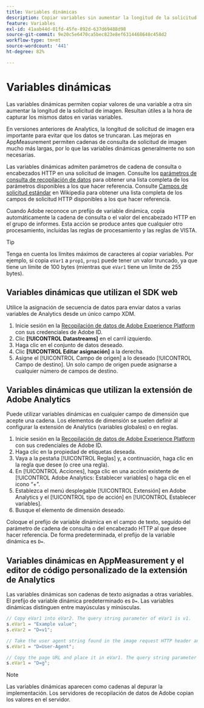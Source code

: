 ```yaml
---
title: Variables dinámicas
description: Copiar variables sin aumentar la longitud de la solicitud de imagen.
feature: Variables
exl-id: 41aab44d-01fd-45fe-892d-637d69488d98
source-git-commit: 9e20c5e6470ca5bec823e8ef6314468648c458d2
workflow-type: tm+mt
source-wordcount: '441'
ht-degree: 82%

---
```


# Variables dinámicas

Las variables dinámicas permiten copiar valores de una variable a otra sin aumentar la longitud de la solicitud de imagen. Resultan útiles a la hora de capturar los mismos datos en varias variables.

En versiones anteriores de Analytics, la longitud de solicitud de imagen era importante para evitar que los datos se truncaran. Las mejoras en AppMeasurement permiten cadenas de consulta de solicitud de imagen mucho más largas, por lo que las variables dinámicas generalmente no son necesarias.

Las variables dinámicas admiten parámetros de cadena de consulta o encabezados HTTP en una solicitud de imagen. Consulte los [parámetros de consulta de recopilación de datos](../../validate/query-parameters.md) para obtener una lista completa de los parámetros disponibles a los que hacer referencia. Consulte [Campos de solicitud estándar](https://es.wikipedia.org/wiki/Anexo:Cabeceras_HTTP) en Wikipedia para obtener una lista completa de los campos de solicitud HTTP disponibles a los que hacer referencia.

Cuando Adobe reconoce un prefijo de variable dinámica, copia automáticamente la cadena de consulta o el valor del encabezado HTTP en el grupo de informes. Esta acción se produce antes que cualquier otro procesamiento, incluidas las reglas de procesamiento y las reglas de VISTA.

>[!TIP]
>
>Tenga en cuenta los límites máximos de caracteres al copiar variables. Por ejemplo, si copia `eVar1` a `prop1`, `prop1` puede tener un valor truncado, ya que tiene un límite de 100 bytes (mientras que `eVar1` tiene un límite de 255 bytes).

## Variables dinámicas que utilizan el SDK web

Utilice la asignación de secuencia de datos para enviar datos a varias variables de Analytics desde un único campo XDM.

1. Inicie sesión en la [Recopilación de datos de Adobe Experience Platform](https://experience.adobe.com/data-collection) con sus credenciales de Adobe ID.
1. Clic **[!UICONTROL Datastreams]** en el carril izquierdo.
1. Haga clic en el conjunto de datos deseado.
1. Clic **[!UICONTROL Editar asignación]** a la derecha.
1. Asigne el [!UICONTROL Campo de origen] a lo deseado [!UICONTROL Campo de destino]. Un solo campo de origen puede asignarse a cualquier número de campos de destino.

## Variables dinámicas que utilizan la extensión de Adobe Analytics

Puede utilizar variables dinámicas en cualquier campo de dimensión que acepte una cadena. Los elementos de dimensión se suelen definir al configurar la extensión de Analytics (variables globales) o en reglas.

1. Inicie sesión en la [Recopilación de datos de Adobe Experience Platform](https://experience.adobe.com/data-collection) con sus credenciales de Adobe ID.
2. Haga clic en la propiedad de etiquetas deseada.
3. Vaya a la pestaña [!UICONTROL Reglas] y, a continuación, haga clic en la regla que desee (o cree una regla).
4. En [!UICONTROL Acciones], haga clic en una acción existente de [!UICONTROL Adobe Analytics: Establecer variables] o haga clic en el icono “+”.
5. Establezca el menú desplegable [!UICONTROL Extensión] en Adobe Analytics y el [!UICONTROL tipo de acción] en [!UICONTROL Establecer variables].
6. Busque el elemento de dimensión deseado.

Coloque el prefijo de variable dinámica en el campo de texto, seguido del parámetro de cadena de consulta o del encabezado HTTP al que desee hacer referencia. De forma predeterminada, el prefijo de la variable dinámica es `D=`.

## Variables dinámicas en AppMeasurement y el editor de código personalizado de la extensión de Analytics

Las variables dinámicas son cadenas de texto asignadas a otras variables. El prefijo de variable dinámica predeterminado es `D=`. Las variables dinámicas distinguen entre mayúsculas y minúsculas.

```js
// Copy eVar1 into eVar2. The query string parameter of eVar1 is v1.
s.eVar1 = "Example value";
s.eVar2 = "D=v1";

// Take the user agent string found in the image request HTTP header and place it in eVar1.
s.eVar1 = "D=User-Agent";

// Copy the page URL and place it in eVar1. The query string parameter of page URL is g.
s.eVar1 = "D=g";
```

>[!NOTE]
>
>Las variables dinámicas aparecen como cadenas al depurar la implementación. Los servidores de recopilación de datos de Adobe copian los valores en el servidor.
